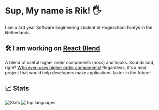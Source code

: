 # Sup, My name is Rik! 🖐

I am a 4rd year Software Engineering student at Hogeschool Fontys in the Netherlands.

## 🛠 I am working on [React Blend](https://github.com/Rikthepixel/react-blend)

A blend of useful higher order components (hocs) and hooks. Sounds odd, right? [Who even uses higher order components!](https://github.com/Rikthepixel/react-blend?tab=readme-ov-file#why-still-use-higher-order-components) Regardless, it's a neat project that would help developers make applications faster in the future!

## 📈 Stats
![Stats](https://github-readme-stats.vercel.app/api?username=RikThePixel&show_icons=true&theme=dark&hide_title=true&count_private=true)
![Top languages](https://github-readme-stats.vercel.app/api/top-langs/?username=RikThePixel&theme=dark&layout=compact)
